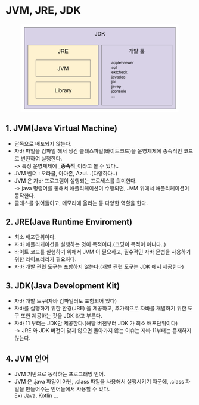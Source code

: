 # JVM, JRE, JDK

<figure><img src="../../../.gitbook/assets/image (1) (1) (2).png" alt=""><figcaption></figcaption></figure>

## 1. JVM(Java Virtual Machine)

* 단독으로 배포되지 않는다.
* 자바 파일을 컴파일 해서 생긴 클래스파일(바이트코드)을 운영체제에 종속적인 코드로 변환하여 실행한다.\
  \-> 특정 운영체제에 _**종속적**_이라고 볼 수 있다..
* JVM 벤더 : 오라클, 아마존, Azul...(다양하다..)
* JVM 은 자바 프로그램이 실행되는 프로세스를 의미한다.\
  \-> java 명령어를 통해서 애플리케이션이 수행되면, JVM 위에서 애플리케이션이 동작한다.
* 클래스를 읽어들이고, 메모리에 올리는 등 다양한 역할을 한다.

## 2. JRE(Java Runtime Enviroment)

* 최소 배포단위이다.
* 자바 애플리케이션을 실행하는 것이 목적이다.(코딩이 목적이 아니다..)
* 바이트 코드를 실행하기 위해서 JVM 이 필요하고, 필수적인 자바 문법을 사용하기 위한 라이브러리가 필요하다.
* 자바 개발 관련 도구는 포함하지 않는다.(개발 관련 도구는 JDK 에서 제공한다)

## 3. JDK(Java Development Kit)

* 자바 개발 도구(자바 컴파일러도 포함되어 있다)
* 자바를 실행하기 위한 환경(JRE) 을 제공하고, 추가적으로 자바를 개발하기 위한 도구 또한 제공하는 것을 JDK 라고 부른다.
* 자바 11 부터는 JDK만 제공한다.(해당 버전부터 JDK 가 최소 배포단위이다)\
  \-> JRE 와 JDK 버전이 맞지 않으면 돌아가지 않는 이슈는 자바 11부터는 존재하지 않는다.

## 4. JVM 언어

* JVM 기반으로 동작하는 프로그래밍 언어.
* JVM 은 .java 파일이 아닌, .class 파일을 사용해서 실행시키기 때문에, .class 파일을 만들어주는 언어들에서 사용할 수 있다. \
  Ex) Java, Kotlin ...
